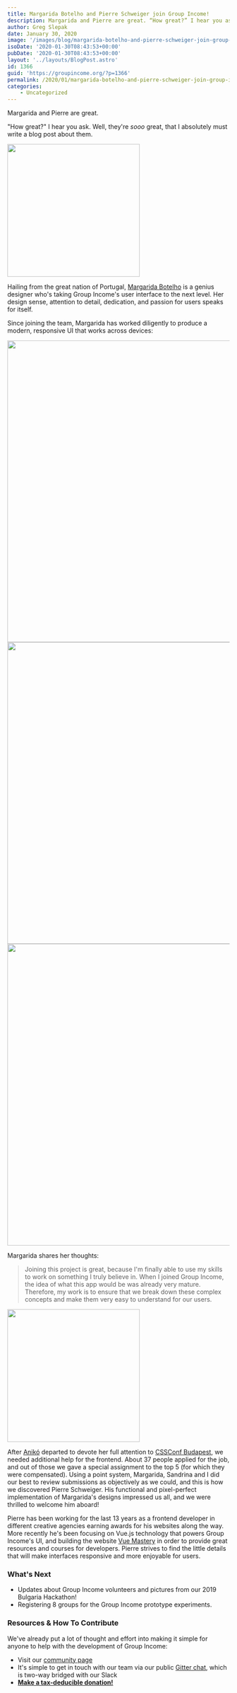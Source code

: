 ```yaml
---
title: Margarida Botelho and Pierre Schweiger join Group Income!
description: Margarida and Pierre are great. “How great?” I hear you ask. Well, they’re sooo great, that I absolutely must write a blog post about them...
author: Greg Slepak
date: January 30, 2020
image: '/images/blog/margarida-botelho-and-pierre-schweiger-join-group-income.jpeg'
isoDate: '2020-01-30T08:43:53+00:00'
pubDate: '2020-01-30T08:43:53+00:00'
layout: '../layouts/BlogPost.astro'
id: 1366
guid: 'https://groupincome.org/?p=1366'
permalink: /2020/01/margarida-botelho-and-pierre-schweiger-join-group-income/
categories:
    - Uncategorized
---
```


Margarida and Pierre are great.

"How great?" I hear you ask. Well, they're *sooo* great, that I absolutely must write a blog post about them.

<img src="https://groupincome.org/wp-content/uploads/2020/01/margarida-botelho-300x300.jpg" alt="" width="300" height="300" class="alignright size-medium wp-image-1367" />

Hailing from the great nation of Portugal, [Margarida Botelho](https://madeoflisboa.com/p/person/margarida-botelho) is a genius designer who's taking Group Income's user interface to the next level. Her design sense, attention to detail, dedication, and passion for users speaks for itself.

Since joining the team, Margarida has worked diligently to produce a modern, responsive UI that works across devices:

<img src="https://groupincome.org/wp-content/uploads/2020/01/gi-design-1-1024x682.jpg" alt="" width="1024" height="682" class="alignnone size-large wp-image-1368" />

<img src="https://groupincome.org/wp-content/uploads/2020/01/gi-design-2-1024x682.jpg" alt="" width="1024" height="682" class="alignnone size-large wp-image-1369" />

<img src="https://groupincome.org/wp-content/uploads/2020/01/gi-design-3-1024x682.jpg" alt="" width="1024" height="682" class="alignnone size-large wp-image-1370" />

Margarida shares her thoughts:

> Joining this project is great, because I'm finally able to use my skills to work on something I truly believe in. When I joined Group Income, the idea of what this app would be was already very mature. Therefore, my work is to ensure that we break down these complex concepts and make them very easy to understand for our users.

<img src="https://groupincome.org/wp-content/uploads/2020/01/pierre-300x300.jpg" alt="" width="300" height="300" class="alignright size-medium wp-image-1371" />

After [Anikó](/articles/aniko-fejes-and-sandrina-pereira-join-group-income/) departed to devote her full attention to [CSSConf Budapest](https://twitter.com/cssconfbudapest), we needed additional help for the frontend. About 37 people applied for the job, and out of those we gave a special assignment to the top 5 (for which they were compensated). Using a point system, Margarida, Sandrina and I did our best to review submissions as objectively as we could, and this is how we discovered Pierre Schweiger. His functional and pixel-perfect implementation of Margarida's designs impressed us all, and we were thrilled to welcome him aboard!

Pierre has been working for the last 13 years as a frontend developer in different creative agencies earning awards for his websites along the way. More recently he's been focusing on Vue.js technology that powers Group Income's UI, and building the website [Vue Mastery](https://www.vuemastery.com/) in order to provide great resources and courses for developers. Pierre strives to find the little details that will make interfaces responsive and more enjoyable for users.

### What's Next

- Updates about Group Income volunteers and pictures from our 2019 Bulgaria Hackathon!
- Registering 8 groups for the Group Income prototype experiments.

### Resources & How To Contribute

We've already put a lot of thought and effort into making it simple for anyone to help with the development of Group Income:

- Visit our [community page](https://groupincome.org/community/)
- It's simple to get in touch with our team via our public [Gitter chat](https://gitter.im/okTurtles/group-income), which is two-way bridged with our Slack
- **[Make a tax-deducible donation!](https://groupincome.org/donate/)**